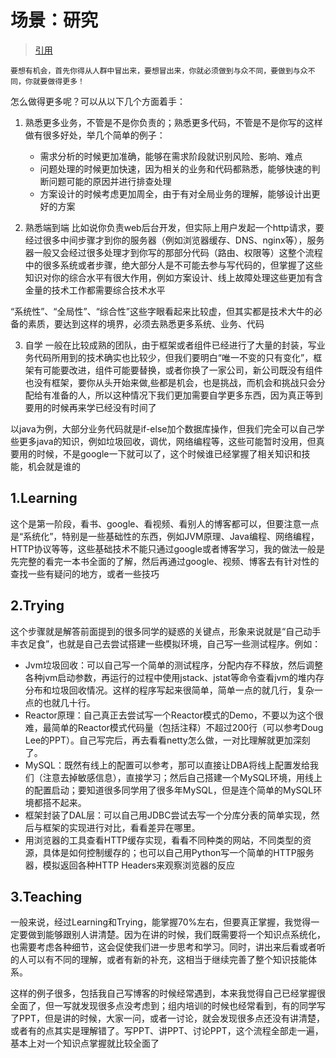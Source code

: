 #  场景：研究
>   [引用](https://mp.weixin.qq.com/s/t1P0mw9Hf4y27EiZB2biXw)

`要想有机会，首先你得从人群中冒出来，要想冒出来，你就必须做到与众不同，要做到与众不同，你就要做得更多！`

怎么做得更多呢？可以从以下几个方面着手：
1.  熟悉更多业务，不管是不是你负责的；熟悉更多代码，不管是不是你写的这样做有很多好处，举几个简单的例子：
    -   需求分析的时候更加准确，能够在需求阶段就识别风险、影响、难点
    -   问题处理的时候更加快速，因为相关的业务和代码都熟悉，能够快速的判断问题可能的原因并进行排查处理
    -   方案设计的时候考虑更加周全，由于有对全局业务的理解，能够设计出更好的方案


2.  熟悉端到端
比如说你负责web后台开发，但实际上用户发起一个http请求，要经过很多中间步骤才到你的服务器（例如浏览器缓存、DNS、nginx等），服务器一般又会经过很多处理才到你写的那部分代码（路由、权限等）这整个流程中的很多系统或者步骤，绝大部分人是不可能去参与写代码的，但掌握了这些知识对你的综合水平有很大作用，例如方案设计、线上故障处理这些更加有含金量的技术工作都需要综合技术水平

“系统性”、“全局性”、“综合性”这些字眼看起来比较虚，但其实都是技术大牛的必备的素质，要达到这样的境界，必须去熟悉更多系统、业务、代码


3.  自学
一般在比较成熟的团队，由于框架或者组件已经进行了大量的封装，写业务代码所用到的技术确实也比较少，但我们要明白“唯一不变的只有变化”，框架有可能要改进，组件可能要替换，或者你换了一家公司，新公司既没有组件也没有框架，要你从头开始来做,些都是机会，也是挑战，而机会和挑战只会分配给有准备的人，所以这种情况下我们更加需要自学更多东西，因为真正等到要用的时候再来学已经没有时间了

以java为例，大部分业务代码就是if-else加个数据库操作，但我们完全可以自己学些更多java的知识，例如垃圾回收，调优，网络编程等，这些可能暂时没用，但真要用的时候，不是google一下就可以了，这个时候谁已经掌握了相关知识和技能，机会就是谁的


##  1.Learning

这个是第一阶段，看书、google、看视频、看别人的博客都可以，但要注意一点是“系统化”，特别是一些基础性的东西，例如JVM原理、Java编程、网络编程，HTTP协议等等，这些基础技术不能只通过google或者博客学习，我的做法一般是先完整的看完一本书全面的了解，然后再通过google、视频、博客去有针对性的查找一些有疑问的地方，或者一些技巧

##  2.Trying

这个步骤就是解答前面提到的很多同学的疑惑的关键点，形象来说就是“自己动手丰衣足食”，也就是自己去尝试搭建一些模拟环境，自己写一些测试程序。例如：

-   Jvm垃圾回收：可以自己写一个简单的测试程序，分配内存不释放，然后调整各种jvm启动参数，再运行的过程中使用jstack、jstat等命令查看jvm的堆内存分布和垃圾回收情况。这样的程序写起来很简单，简单一点的就几行，复杂一点的也就几十行。
-   Reactor原理：自己真正去尝试写一个Reactor模式的Demo，不要以为这个很难，最简单的Reactor模式代码量（包括注释）不超过200行（可以参考Doug Lee的PPT）。自己写完后，再去看看netty怎么做，一对比理解就更加深刻了。
-   MySQL：既然有线上的配置可以参考，那可以直接让DBA将线上配置发给我们（注意去掉敏感信息），直接学习；然后自己搭建一个MySQL环境，用线上的配置启动；要知道很多同学用了很多年MySQL，但是连个简单的MySQL环境都搭不起来。
-   框架封装了DAL层：可以自己用JDBC尝试去写一个分库分表的简单实现，然后与框架的实现进行对比，看看差异在哪里。
-   用浏览器的工具查看HTTP缓存实现，看看不同种类的网站，不同类型的资源，具体是如何控制缓存的；也可以自己用Python写一个简单的HTTP服务器，模拟返回各种HTTP Headers来观察浏览器的反应

##  3.Teaching

一般来说，经过Learning和Trying，能掌握70%左右，但要真正掌握，我觉得一定要做到能够跟别人讲清楚。因为在讲的时候，我们既需要将一个知识点系统化，也需要考虑各种细节，这会促使我们进一步思考和学习。同时，讲出来后看或者听的人可以有不同的理解，或者有新的补充，这相当于继续完善了整个知识技能体系。 

这样的例子很多，包括我自己写博客的时候经常遇到，本来我觉得自己已经掌握很全面了，但一写就发现很多点没考虑到；组内培训的时候也经常看到，有的同学写了PPT，但是讲的时候，大家一问，或者一讨论，就会发现很多点还没有讲清楚，或者有的点其实是理解错了。写PPT、讲PPT、讨论PPT，这个流程全部走一遍，基本上对一个知识点掌握就比较全面了
